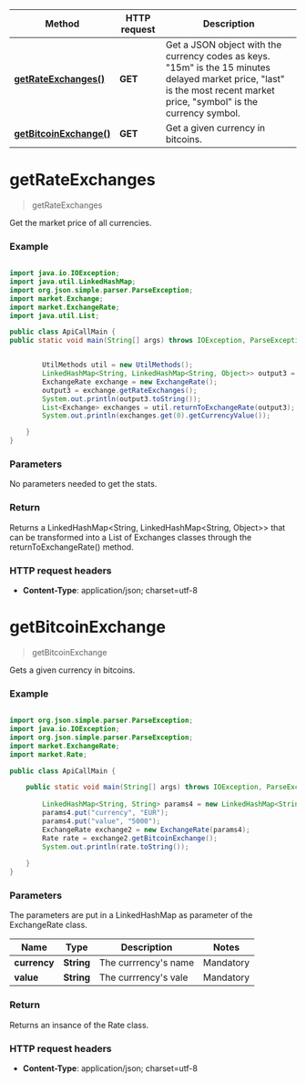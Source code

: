 Method | HTTP request | Description
------------- | ------------- | -------------
[**getRateExchanges()**](Rate.md#getRateExchanges) | **GET**  | Get a JSON object with the currency codes as keys. "15m" is the 15 minutes delayed market price, "last" is the most recent market price, "symbol" is the currency symbol.
[**getBitcoinExchange()**](Rate.md#getBitcoinExchange) | **GET**  | Get a given currency in bitcoins.

<a name="getRateExchanges"></a>
# **getRateExchanges**
> getRateExchanges

Get the market price of all currencies.

### Example

```java

import java.io.IOException;
import java.util.LinkedHashMap;
import org.json.simple.parser.ParseException;
import market.Exchange;
import market.ExchangeRate;
import java.util.List;

public class ApiCallMain {
public static void main(String[] args) throws IOException, ParseException {


		UtilMethods util = new UtilMethods();
		LinkedHashMap<String, LinkedHashMap<String, Object>> output3 = new LinkedHashMap<String, LinkedHashMap<String, Object>>();
		ExchangeRate exchange = new ExchangeRate();
		output3 = exchange.getRateExchanges();
		System.out.println(output3.toString());
		List<Exchange> exchanges = util.returnToExchangeRate(output3);
		System.out.println(exchanges.get(0).getCurrencyValue());

	}
}

```
### Parameters
 
 No parameters needed to get the stats.
 
 ### Return 
 
Returns a LinkedHashMap<String, LinkedHashMap<String, Object>> that can be transformed into a List of Exchanges classes through the returnToExchangeRate() method.
 
 ### HTTP request headers

 - **Content-Type**: application/json; charset=utf-8
 
<a name="getBitcoinExchange"></a>
# **getBitcoinExchange**
> getBitcoinExchange

Gets a given currency in bitcoins.

### Example

```java

import org.json.simple.parser.ParseException;
import java.io.IOException;
import org.json.simple.parser.ParseException;
import market.ExchangeRate;
import market.Rate;

public class ApiCallMain {

	public static void main(String[] args) throws IOException, ParseException {
	
		LinkedHashMap<String, String> params4 = new LinkedHashMap<String, String>();
		params4.put("currency", "EUR");
		params4.put("value", "5000");
		ExchangeRate exchange2 = new ExchangeRate(params4);
		Rate rate = exchange2.getBitcoinExchange();
		System.out.println(rate.toString());
	
	}
}

```
### Parameters

The parameters are put in a LinkedHashMap as parameter of the ExchangeRate class.

Name | Type | Description  | Notes
------------- | ------------- | ------------- | -------------
 **currency** | **String**|  The currrency's name | Mandatory
 **value** | **String**|  The currrency's vale | Mandatory
 
 ### Return 
 
Returns an insance of the Rate class.

### HTTP request headers

 - **Content-Type**: application/json; charset=utf-8
